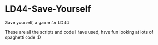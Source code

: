 # LD44-Save-Yourself
Save yourself, a game for LD44


These are all the scripts and code I have used, have fun looking at lots of spaghetti code :D
